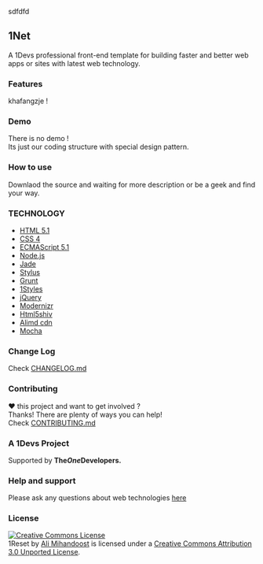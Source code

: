 [support]: http://github.com/AliMD/1Tuts/issues "http://ali.md/ask"
[changelog]: ./blob/master/CHANGELOG.md "1Net Change log"
[contribute]: ./blob/master/CONTRIBUTING.md "How to contribute"
[license]: ./blob/master/LICENSE.md "MIT License"
sdfdfd
## 1Net
A 1Devs professional front-end template for building faster and better web apps or sites with latest web technology.  

### Features
khafangzje !

### Demo
There is no demo !  
Its just our coding structure with special design pattern.  

### How to use
Downlaod the source and waiting for more description or be a geek and find your way.  

### TECHNOLOGY
* [HTML 5.1](http://ali.md/html5)
* [CSS 4](http://ali.md/css4)
* [ECMAScript 5.1](http://ali.md/es5)
* [Node.js](http://ali.md/node.js)
* [Jade](http://ali.md/jade)
* [Stylus](http://ali.md/stylus)
* [Grunt](http://ali.md/grunt)
* [1Styles](http://ali.md/1styles)
* [jQuery](http://ali.md/jquery)
* [Modernizr](http://ali.md/modernizr)
* [Html5shiv](http://ali.md/html5shiv)
* [Alimd cdn](http://ali.md/libs)
* [Mocha](http://ali.md/mocha)

### Change Log
Check [CHANGELOG.md][changelog]  

### Contributing
**♥** this project and want to get involved ?  
Thanks! There are plenty of ways you can help!  
Check [CONTRIBUTING.md][contribute]

### A 1Devs Project
Supported by <b>The<i>One</i>Developers.</b>

### Help and support
Please ask any questions about web technologies [here][support]

### License
<a rel="license" href="http://creativecommons.org/licenses/by/3.0/deed.en_US"><img alt="Creative Commons License" style="border-width:0" src="http://i.creativecommons.org/l/by/3.0/88x31.png" /></a><br /><span xmlns:dct="http://purl.org/dc/terms/" property="dct:title">1Reset</span> by <a xmlns:cc="http://creativecommons.org/ns#" href="http://ali.md/" property="cc:attributionName" rel="cc:attributionURL">Ali Mihandoost</a> is licensed under a <a rel="license" href="http://creativecommons.org/licenses/by/3.0/deed.en_US">Creative Commons Attribution 3.0 Unported License</a>.
